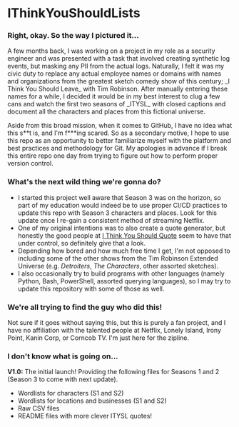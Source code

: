 # IThinkYouShouldLists
### Right, okay. So the way I pictured it...
<p>A few months back, I was working on a project in my role as a security engineer and was presented with a task that involved creating synthetic log events, but masking any PII from the actual logs. Naturally, I felt it was my civic duty to replace any actual employee names or domains with names and organizations from the greatest sketch comedy show of this century; _I Think You Should Leave_ with Tim Robinson. After manually entering these names for a while, I decided it would be in my best interest to clug a few cans and watch the first two seasons of _ITYSL_ with closed captions and document all the characters and places from this fictional universe.</p>
<p>Aside from this broad mission, when it comes to GitHub, I have no idea what this s**t is, and I'm f***ing scared. So as a secondary motive, I hope to use this repo as an opportunity to better familiarize myself with the platform and best practices and methodology for Git. My apologies in advance if I break this entire repo one day from trying to figure out how to perform proper version control.</p>

### What's the next wild thing we're gonna do?
- I started this project well aware that Season 3 was on the horizon, so part of my education would indeed be to use proper CI/CD practices to update this repo with Season 3 characters and places. Look for this update once I re-gain a consistent method of streaming Netflix.
- One of my original intentions was to also create a quote generator, but honestly the good people at [I Think You Should Quote](https://ithinkyoushouldquote.me/) seem to have that under control, so definitely give that a look.
- Depending how bored and how much free time I get, I'm not opposed to including some of the other shows from the Tim Robinson Extended Universe (e.g. _Detroiters_, _The Characters_, other assorted sketches).
- I also occasionally try to build programs with other languages (namely Python, Bash, PowerShell, assorted querying languages), so I may try to update this repository with some of those as well.
  
### We're all trying to find the guy who did this!
Not sure if it goes without saying this, but this is purely a fan project, and I have no affiliation with the talented people at Netflix, Lonely Island, Irony Point, Kanin Corp, or Corncob TV. I'm just here for the zipline.

### I don't know what is going on...
**V1.0:** The initial launch! Providing the following files for Seasons 1 and 2 (Season 3 to come with next update).
- Wordlists for characters (S1 and S2)
- Wordlists for locations and businesses (S1 and S2)
- Raw CSV files
- README files with more clever ITYSL quotes!

